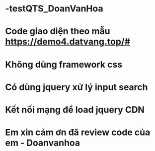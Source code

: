 <!-- @format -->

# -testQTS_DoanVanHoa

# Code giao diện theo mẫu https://demo4.datvang.top/#

# Không dùng framework css

# Có dùng jquery xử lý input search

# Kết nối mạng để load jquery CDN

# Em xin cảm ơn đã review code của em - Doanvanhoa
